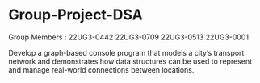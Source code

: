 # Group-Project-DSA

Group Members :
                22UG3-0442
                22UG3-0709
                22UG3-0513
                22UG3-0001

Develop a graph-based console program that models a city’s transport network and demonstrates how data structures can be used to represent and manage real-world connections between locations.
